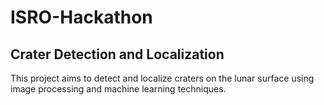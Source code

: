 # ISRO-Hackathon


## Crater Detection and Localization
This project aims to detect and localize craters on the lunar surface using image processing and machine learning techniques.